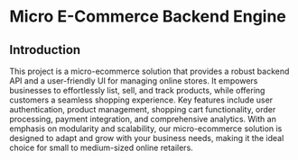 # Micro E-Commerce Backend Engine
## Introduction
This project is a micro-ecommerce solution that provides a robust backend API and a user-friendly UI for managing online stores. It empowers businesses to effortlessly list, sell, and track products, while offering customers a seamless shopping experience. Key features include user authentication, product management, shopping cart functionality, order processing, payment integration, and comprehensive analytics. With an emphasis on modularity and scalability, our micro-ecommerce solution is designed to adapt and grow with your business needs, making it the ideal choice for small to medium-sized online retailers.
